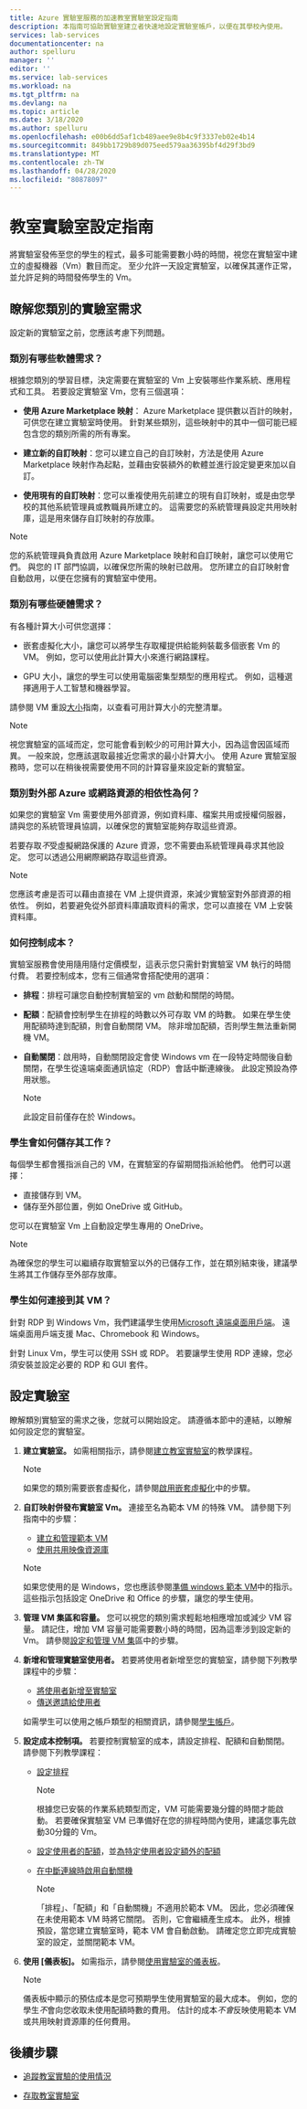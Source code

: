 ```yaml
---
title: Azure 實驗室服務的加速教室實驗室設定指南
description: 本指南可協助實驗室建立者快速地設定實驗室帳戶，以便在其學校內使用。
services: lab-services
documentationcenter: na
author: spelluru
manager: ''
editor: ''
ms.service: lab-services
ms.workload: na
ms.tgt_pltfrm: na
ms.devlang: na
ms.topic: article
ms.date: 3/18/2020
ms.author: spelluru
ms.openlocfilehash: e00b6dd5af1cb489aee9e8b4c9f3337eb02e4b14
ms.sourcegitcommit: 849bb1729b89d075eed579aa36395bf4d29f3bd9
ms.translationtype: MT
ms.contentlocale: zh-TW
ms.lasthandoff: 04/28/2020
ms.locfileid: "80878097"
---
```

# <a name="classroom-lab-setup-guide"></a>教室實驗室設定指南

將實驗室發佈至您的學生的程式，最多可能需要數小時的時間，視您在實驗室中建立的虛擬機器（Vm）數目而定。 至少允許一天設定實驗室，以確保其運作正常，並允許足夠的時間發佈學生的 Vm。

## <a name="understand-the-lab-requirements-of-your-class"></a>瞭解您類別的實驗室需求

設定新的實驗室之前，您應該考慮下列問題。

### <a name="what-software-requirements-does-the-class-have"></a>類別有哪些軟體需求？

根據您類別的學習目標，決定需要在實驗室的 Vm 上安裝哪些作業系統、應用程式和工具。 若要設定實驗室 Vm，您有三個選項：

- **使用 Azure Marketplace 映射**： Azure Marketplace 提供數以百計的映射，可供您在建立實驗室時使用。 針對某些類別，這些映射中的其中一個可能已經包含您的類別所需的所有專案。

- **建立新的自訂映射**：您可以建立自己的自訂映射，方法是使用 Azure Marketplace 映射作為起點，並藉由安裝額外的軟體並進行設定變更來加以自訂。

- **使用現有的自訂映射**：您可以重複使用先前建立的現有自訂映射，或是由您學校的其他系統管理員或教職員所建立的。 這需要您的系統管理員設定共用映射庫，這是用來儲存自訂映射的存放庫。

> [!NOTE]
> 您的系統管理員負責啟用 Azure Marketplace 映射和自訂映射，讓您可以使用它們。 與您的 IT 部門協調，以確保您所需的映射已啟用。 您所建立的自訂映射會自動啟用，以便在您擁有的實驗室中使用。

### <a name="what-hardware-requirements-does-the-class-have"></a>類別有哪些硬體需求？

有各種計算大小可供您選擇：

- 嵌套虛擬化大小，讓您可以將學生存取權提供給能夠裝載多個嵌套 Vm 的 VM。 例如，您可以使用此計算大小來進行網路課程。

- GPU 大小，讓您的學生可以使用電腦密集型類型的應用程式。 例如，這種選擇適用于人工智慧和機器學習。

請參閱 VM 重設[大小](https://docs.microsoft.com/azure/lab-services/classroom-labs/administrator-guide#vm-sizing)指南，以查看可用計算大小的完整清單。

> [!NOTE]
> 視您實驗室的區域而定，您可能會看到較少的可用計算大小，因為這會因區域而異。 一般來說，您應該選取最接近您需求的最小計算大小。 使用 Azure 實驗室服務時，您可以在稍後視需要使用不同的計算容量來設定新的實驗室。

### <a name="what-dependencies-does-the-class-have-on-external-azure-or-network-resources"></a>類別對外部 Azure 或網路資源的相依性為何？

如果您的實驗室 Vm 需要使用外部資源，例如資料庫、檔案共用或授權伺服器，請與您的系統管理員協調，以確保您的實驗室能夠存取這些資源。

若要存取*不*受虛擬網路保護的 Azure 資源，您不需要由系統管理員尋求其他設定。 您可以透過公用網際網路存取這些資源。

> [!NOTE]
> 您應該考慮是否可以藉由直接在 VM 上提供資源，來減少實驗室對外部資源的相依性。 例如，若要避免從外部資料庫讀取資料的需求，您可以直接在 VM 上安裝資料庫。  

### <a name="how-will-costs-be-controlled"></a>如何控制成本？

實驗室服務會使用隨用隨付定價模型，這表示您只需針對實驗室 VM 執行的時間付費。 若要控制成本，您有三個通常會搭配使用的選項：

- **排程**：排程可讓您自動控制實驗室的 vm 啟動和關閉的時間。
- **配額**：配額會控制學生在排程的時數以外可存取 VM 的時數。 如果在學生使用配額時達到配額，則會自動關閉 VM。 除非增加配額，否則學生無法重新開機 VM。
- **自動關閉**：啟用時，自動關閉設定會使 Windows vm 在一段特定時間後自動關閉，在學生從遠端桌面通訊協定（RDP）會話中斷連線後。 此設定預設為停用狀態。  

    > [!NOTE]
    > 此設定目前僅存在於 Windows。

### <a name="how-will-students-save-their-work"></a>學生會如何儲存其工作？

每個學生都會獲指派自己的 VM，在實驗室的存留期間指派給他們。 他們可以選擇：

- 直接儲存到 VM。
- 儲存至外部位置，例如 OneDrive 或 GitHub。

您可以在實驗室 Vm 上自動設定學生專用的 OneDrive。

> [!NOTE]
> 為確保您的學生可以繼續存取實驗室以外的已儲存工作，並在類別結束後，建議學生將其工作儲存至外部存放庫。

### <a name="how-will-students-connect-to-their-vm"></a>學生如何連接到其 VM？

針對 RDP 到 Windows Vm，我們建議學生使用[Microsoft 遠端桌面用戶端](https://docs.microsoft.com/windows-server/remote/remote-desktop-services/clients/remote-desktop-clients)。 遠端桌面用戶端支援 Mac、Chromebook 和 Windows。

針對 Linux Vm，學生可以使用 SSH 或 RDP。 若要讓學生使用 RDP 連線，您必須安裝並設定必要的 RDP 和 GUI 套件。

## <a name="set-up-your-lab"></a>設定實驗室

瞭解類別實驗室的需求之後，您就可以開始設定。 請遵循本節中的連結，以瞭解如何設定您的實驗室。

1. **建立實驗室。** 如需相關指示，請參閱[建立教室實驗室](https://docs.microsoft.com/azure/lab-services/classroom-labs/tutorial-setup-classroom-lab#create-a-classroom-lab)的教學課程。

    > [!NOTE]
    > 如果您的類別需要嵌套虛擬化，請參閱[啟用嵌套虛擬化](https://docs.microsoft.com/azure/lab-services/classroom-labs/how-to-enable-nested-virtualization-template-vm)中的步驟。

1. **自訂映射併發布實驗室 Vm。** 連接至名為範本 VM 的特殊 VM。 請參閱下列指南中的步驟：
    - [建立和管理範本 VM](https://docs.microsoft.com/azure/lab-services/classroom-labs/tutorial-setup-classroom-lab#publish-the-template-vm)
    - [使用共用映像資源庫](https://docs.microsoft.com/azure/lab-services/classroom-labs/how-to-use-shared-image-gallery)

    > [!NOTE]
    > 如果您使用的是 Windows，您也應該參閱[準備 windows 範本 VM](https://docs.microsoft.com/azure/lab-services/classroom-labs/how-to-prepare-windows-template)中的指示。 這些指示包括設定 OneDrive 和 Office 的步驟，讓您的學生使用。

1. **管理 VM 集區和容量。** 您可以視您的類別需求輕鬆地相應增加或減少 VM 容量。 請記住，增加 VM 容量可能需要數小時的時間，因為這牽涉到設定新的 Vm。 請參閱[設定和管理 VM 集](https://docs.microsoft.com/azure/lab-services/classroom-labs/how-to-set-virtual-machine-passwords)區中的步驟。

1. **新增和管理實驗室使用者。** 若要將使用者新增至您的實驗室，請參閱下列教學課程中的步驟：
   - [將使用者新增至實驗室](https://docs.microsoft.com/azure/lab-services/classroom-labs/tutorial-setup-classroom-lab#add-users-to-the-lab)
   - [傳送邀請給使用者](https://docs.microsoft.com/azure/lab-services/classroom-labs/tutorial-setup-classroom-lab#send-invitation-emails-to-users)

    如需學生可以使用之帳戶類型的相關資訊，請參閱[學生帳戶](https://docs.microsoft.com/azure/lab-services/classroom-labs/how-to-configure-student-usage#student-accounts)。
  
1. **設定成本控制項。** 若要控制實驗室的成本，請設定排程、配額和自動關閉。 請參閱下列教學課程：

   - [設定排程](https://docs.microsoft.com/azure/lab-services/classroom-labs/tutorial-setup-classroom-lab#set-a-schedule-for-the-lab)
        > [!NOTE]
        > 根據您已安裝的作業系統類型而定，VM 可能需要幾分鐘的時間才能啟動。 若要確保實驗室 VM 已準備好在您的排程時間內使用，建議您事先啟動30分鐘的 Vm。

   - [設定使用者的配額](https://docs.microsoft.com/azure/lab-services/classroom-labs/how-to-configure-student-usage#set-quotas-for-users)，並[為特定使用者設定額外的配額](https://docs.microsoft.com/azure/lab-services/classroom-labs/how-to-configure-student-usage#set-additional-quotas-for-specific-users)
  
   - [在中斷連線時啟用自動關機](https://docs.microsoft.com/azure/lab-services/classroom-labs/how-to-enable-shutdown-disconnect)

        > [!NOTE]
        > 「排程」、「配額」和「自動關機」不適用於範本 VM。 因此，您必須確保在未使用範本 VM 時將它關閉。 否則，它會繼續產生成本。 此外，根據預設，當您建立實驗室時，範本 VM 會自動啟動。 請確定您立即完成實驗室的設定，並關閉範本 VM。

1. **使用 [儀表板]。** 如需指示，請參閱[使用實驗室的儀表板](https://docs.microsoft.com/azure/lab-services/classroom-labs/use-dashboard)。

    > [!NOTE]
    > 儀表板中顯示的預估成本是您可預期學生使用實驗室的最大成本。 例如，您的學生*不*會向您收取未使用配額時數的費用。 估計的成本*不會*反映使用範本 VM 或共用映射資源庫的任何費用。

## <a name="next-steps"></a>後續步驟

- [追蹤教室實驗的使用情況](tutorial-track-usage.md)
  
- [存取教室實驗室](tutorial-connect-virtual-machine-classroom-lab.md)